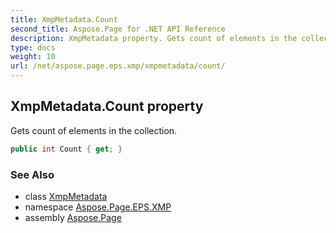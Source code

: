 ```yaml
---
title: XmpMetadata.Count
second_title: Aspose.Page for .NET API Reference
description: XmpMetadata property. Gets count of elements in the collection
type: docs
weight: 10
url: /net/aspose.page.eps.xmp/xmpmetadata/count/
---
```

## XmpMetadata.Count property

Gets count of elements in the collection.

```csharp
public int Count { get; }
```

### See Also

* class [XmpMetadata](../)
* namespace [Aspose.Page.EPS.XMP](../../xmpmetadata/)
* assembly [Aspose.Page](../../../)


